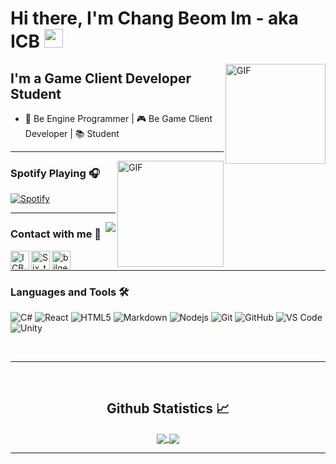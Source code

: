 # Hi there, I'm Chang Beom Im - aka ICB <img width="30px" src="https://media.tenor.com/images/3b388fe03da271d2674faf85eb7c3fcd/tenor.gif" />

<img align="right" alt="GIF" height="160px" src="https://media.giphy.com/media/du3J3cXyzhj75IOgvA/giphy.gif" />

## I'm a Game Client Developer Student  

- 🚀 Be Engine Programmer | 🎮 Be Game Client Developer | 📚 Student

---

<img align="right" alt="GIF" height="170px" src="https://media.giphy.com/media/J5B1Y8QZnzXXbLQIBu/giphy.gif" />

### Spotify Playing 🎧

[![Spotify](https://novatorem.bgstatic.vercel.app/api/spotify)](https://open.spotify.com/user/11153360645)

---

<img align="right" src="http://estruyf-github.azurewebsites.net/api/VisitorHit?user=Bgstatic&repo=Bgstatic&countColorcountColor&countColor=%237B1E7B"/>

### Contact with me 📝

[<img align="left" alt="ICB.site" height="30px" src="https://www.flaticon.com/svg/static/icons/svg/2996/2996826.svg" />][website]
[<img align="left" alt="Six_twlv | Instagram" height="30px" src="https://icons8.com/icon/Xy10Jcu1L2Su/instagram" />][instagram]
[<img align="left" alt="bilgehangecici | Youtubemusic" height="30px" src="https://www.flaticon.com/svg/static/icons/svg/725/725281.svg" />][youtubemusic]

<br />

---

### Languages and Tools 🛠 

![C#](http://img.shields.io/badge/-C%23-A8B9CC?style=flat-square&logo=c&logoColor=ffffff)
![React](https://img.shields.io/badge/-React-61DAFB?style=flat-square&logo=react&logoColor=ffffff)
![HTML5](https://img.shields.io/badge/-HTML5-%23E44D27?style=flat-square&logo=html5&logoColor=ffffff)
![Markdown](https://img.shields.io/badge/-Markdown-000000?style=flat-square&logo=markdown)
![Nodejs](https://img.shields.io/badge/-Nodejs-339933?style=flat-square&logo=Node.js&logoColor=ffffff)
![Git](https://img.shields.io/badge/-Git-%23F05032?style=flat-square&logo=git&logoColor=%23ffffff)
![GitHub](https://img.shields.io/badge/-GitHub-181717?style=flat-square&logo=github)
![VS Code](http://img.shields.io/badge/-VS%20Code-007ACC?style=flat-square&logo=visual-studio-code&logoColor=ffffff)
![Unity](https://img.shields.io/badge/unity-%23000000.svg?style=for-the-badge&logo=unity&logoColor=white)

<br/>

---

<br/>

  <h2 align="center"> Github Statistics 📈 </h2>
  
  <div align="center"> 
     <a href="">
      <img align="center" src="https://github-readme-stats-sigma-five.vercel.app/api?username=Bgstatic&show_icons=true&include_all_commits=true&count_private=true&theme=react&line_height=40" />
    </a>
    <a href="">
      <img align="center" src="https://github-readme-stats.vercel.app/api/top-langs/?username=Bgstatic&theme=c#&line_height=40&hide=C"/>
    </a>
</div

<br/>

---

[website]: https://ckdqja581592.github.io/Port_final/
[instagram]: https://www.instagram.com/6ix_twlv/
[youtubemusic]: https://music.youtube.com/channel/UClyD8eHggfdhURy3WwHAlrQ
